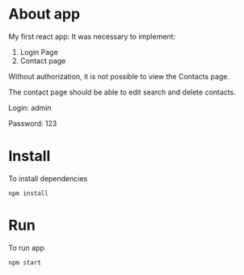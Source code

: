 # About app

My first react app:
It was necessary to implement:
1) Login Page
2) Contact page

Without authorization, it is not possible to view the Contacts page.

The contact page should be able to edit search and delete contacts.

Login: admin

Password: 123

# Install

To install dependencies

```shell
npm install
```

# Run

To run app

```shell
npm start
```